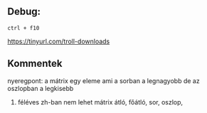 ## Debug:
`ctrl + f10`

https://tinyurl.com/troll-downloads

## Kommentek

nyeregpont: a mátrix egy eleme ami a sorban a legnagyobb de az oszlopban a legkisebb
1. féléves zh-ban nem lehet mátrix
átló, főátló, sor, oszlop, 
